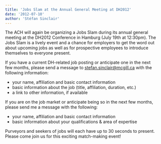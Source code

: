 ```yaml
---
title: 'Jobs Slam at the Annual General Meeting at DH2012'
date: '2012-07-10'
author: 'Stéfan Sinclair'
---
```

The ACH will again be organizing a Jobs Slam during its annual general meeting at the DH2012 Conference in Hamburg (July 19th at 12:30pm). The Jobs Slam is a lively event and a chance for employers to get the word out about upcoming jobs as well as for prospective employees to introduce themselves to everyone present.

If you have a current DH-related job posting or anticipate one in the next few months, please send a message to [stefan.sinclair@mcgill.ca](mailto:stefan.sinclair@mcgill.ca) with the following information:

- your name, affiliation and basic contact information
- basic information about the job (title, affiliation, duration, etc.)
- a link to other information, if available

If you are on the job market or anticipate being so in the next few months, please send me a message with the following:

- your name, affiliation and basic contact information
- basic information about your qualifications &amp; area of expertise

Purveyors and seekers of jobs will each have up to 30 seconds to present. Please come join us for this exciting match-making event!